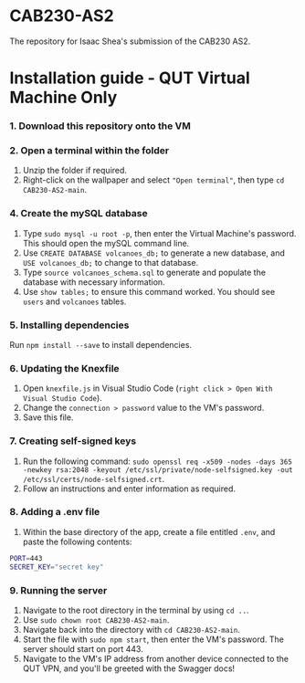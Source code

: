 # CAB230-AS2
The repository for Isaac Shea's submission of the CAB230 AS2.

# Installation guide - QUT Virtual Machine Only
### 1. Download this repository onto the VM

### 2. Open a terminal within the folder
1. Unzip the folder if required. 
2. Right-click on the wallpaper and select `"Open terminal"`, then type `cd CAB230-AS2-main`.

### 4. Create the mySQL database
1. Type `sudo mysql -u root -p`, then enter the Virtual Machine's password. This should open the mySQL command line.
2. Use `CREATE DATABASE volcanoes_db;` to generate a new database, and `USE volcanoes_db;` to change to that database.
3. Type `source volcanoes_schema.sql` to generate and populate the database with necessary information.
4. Use `show tables;` to ensure this command worked. You should see `users` and `volcanoes` tables.

### 5. Installing dependencies
Run `npm install --save` to install dependencies.

### 6. Updating the Knexfile
1. Open `knexfile.js` in Visual Studio Code (`right click > Open With Visual Studio Code`).
2. Change the `connection > password` value to the VM's password.
3. Save this file.

### 7. Creating self-signed keys
1. Run the following command: `sudo openssl req -x509 -nodes -days 365 -newkey rsa:2048 -keyout /etc/ssl/private/node-selfsigned.key -out /etc/ssl/certs/node-selfsigned.crt`.
2. Follow an instructions and enter information as required.

### 8. Adding a .env file
1. Within the base directory of the app, create a file entitled `.env`, and paste the following contents: 
```bash
PORT=443
SECRET_KEY="secret key"
```

### 9. Running the server
1. Navigate to the root directory in the terminal by using `cd ..`.
2. Use `sudo chown root CAB230-AS2-main`.
3. Navigate back into the directory with `cd CAB230-AS2-main`.
4. Start the file with `sudo npm start`, then enter the VM's password. The server should start on port 443.
5. Navigate to the VM's IP address from another device connected to the QUT VPN, and you'll be greeted with the Swagger docs!
